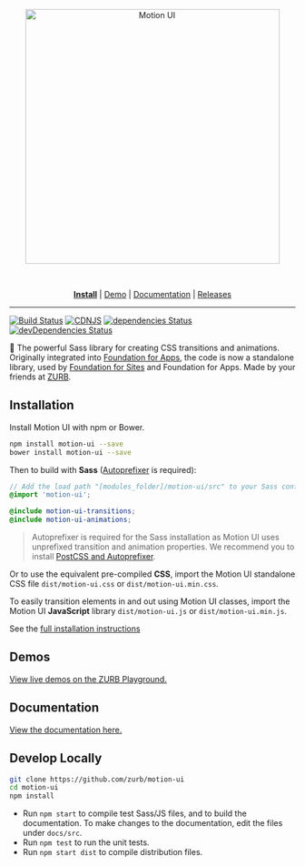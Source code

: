 <p align="center">
  <a href="https://zurb.com/playground/motion-ui">
    <img src="https://user-images.githubusercontent.com/9939075/40385796-108879b6-5e08-11e8-8a12-3bbe7d0bc631.png" alt="Motion UI" width="448px" style="max-width:100%;"/>
  </a>
</p>
 
 


<p align="center">
  <a href="https://github.com/zurb/motion-ui/blob/docs/installation.md"><b>Install</b></a>
  | <a href="https://zurb.com/playground/motion-ui">Demo</a>
  | <a href="https://github.com/zurb/motion-ui/blob/docs">Documentation</a>
  | <a href="https://github.com/zurb/motion-ui/releases">Releases</a>
</p>

---


[![Build Status](https://travis-ci.org/zurb/motion-ui.svg?branch=develop)](https://travis-ci.org/zurb/motion-ui)
[![CDNJS](https://img.shields.io/cdnjs/v/motion-ui.svg)](https://cdnjs.com/libraries/motion-ui/)
[![dependencies Status](https://david-dm.org/zurb/motion-ui/status.svg)](https://david-dm.org/zurb/motion-ui)
[![devDependencies Status](https://david-dm.org/zurb/motion-ui/dev-status.svg)](https://david-dm.org/zurb/motion-ui?type=dev)

💎 The powerful Sass library for creating CSS transitions and animations. Originally integrated into [Foundation for Apps](http://foundation.zurb.com/apps), the code is now a standalone library, used by [Foundation for Sites](http://foundation.zurb.com/sites) and Foundation for Apps. Made by your friends at [ZURB](http://zurb.com).

## Installation

Install Motion UI with npm or Bower.

```sh
npm install motion-ui --save
bower install motion-ui --save
```

Then to build with **Sass** ([Autoprefixer](https://github.com/postcss/autoprefixer) is required):
```scss
// Add the load path "[modules_folder]/motion-ui/src" to your Sass configuration
@import 'motion-ui';

@include motion-ui-transitions;
@include motion-ui-animations;
```

> Autoprefixer is required for the Sass installation as Motion UI uses unprefixed transition and animation properties. We recommend you to install [PostCSS and Autoprefixer](https://github.com/postcss/autoprefixer).

Or to use the equivalent pre-compiled **CSS**, import the Motion UI standalone CSS file `dist/motion-ui.css` or `dist/motion-ui.min.css`.

To easily transition elements in and out using Motion UI classes, import the Motion UI **JavaScript** library `dist/motion-ui.js` or `dist/motion-ui.min.js`.

See the [full installation instructions](https://github.com/zurb/motion-ui/tree/master/docs/installation.md)

## Demos

[View live demos on the ZURB Playground.](http://zurb.com/playground/motion-ui)

## Documentation

[View the documentation here.](https://github.com/zurb/motion-ui/tree/master/docs)

## Develop Locally

```sh
git clone https://github.com/zurb/motion-ui
cd motion-ui
npm install
```

- Run `npm start` to compile test Sass/JS files, and to build the documentation.
  To make changes to the documentation, edit the files under `docs/src`.
- Run `npm test` to run the unit tests.
- Run `npm start dist` to compile distribution files.
